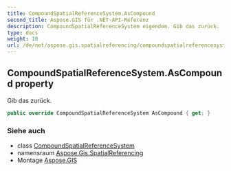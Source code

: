 ```yaml
---
title: CompoundSpatialReferenceSystem.AsCompound
second_title: Aspose.GIS für .NET-API-Referenz
description: CompoundSpatialReferenceSystem eigendom. Gib das zurück.
type: docs
weight: 10
url: /de/net/aspose.gis.spatialreferencing/compoundspatialreferencesystem/ascompound/
---
```

## CompoundSpatialReferenceSystem.AsCompound property

Gib das zurück.

```csharp
public override CompoundSpatialReferenceSystem AsCompound { get; }
```

### Siehe auch

* class [CompoundSpatialReferenceSystem](../)
* namensraum [Aspose.Gis.SpatialReferencing](../../compoundspatialreferencesystem/)
* Montage [Aspose.GIS](../../../)


